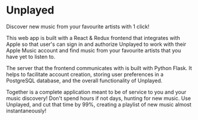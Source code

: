 # Unplayed

Discover new music from your favourite artists with 1 click!

This web app is built with a React & Redux frontend that integrates with Apple so that user's can sign in and authorize Unplayed to work with their Apple Music account and find music from your favourite artists that you have yet to listen to.

The server that the frontend communicates with is built with Python Flask. It helps to facilitate account creation, storing user preferences in a PostgreSQL database, and the overall functionality of Unplayed.

Together is a complete application meant to be of service to you and your music discovery! Don't spend hours if not days, hunting for new music. Use Unplayed, and cut that time by 99%, creating a playlist of new music almost instantaneously!
